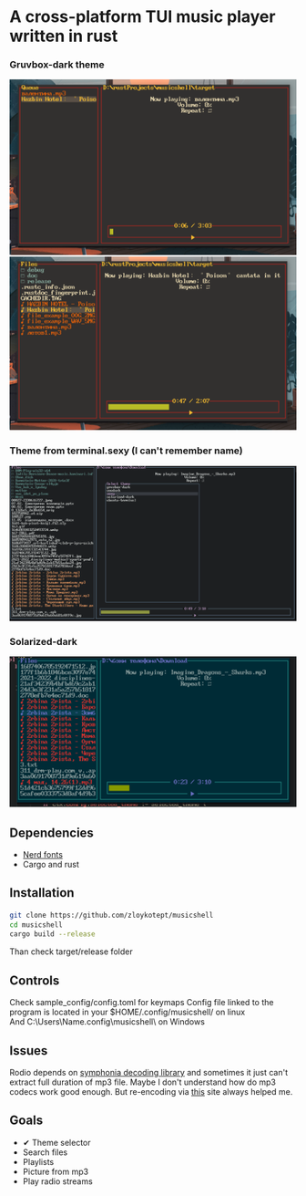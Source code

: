 # A cross-platform TUI music player written in rust
### Gruvbox-dark theme
![ssaddsf](Screenshot_2.png)
![sadfdsfsdf213213](Screenshot_1.png)
### Theme from terminal.sexy (I can't remember name)
![sadfdsfsdf213213](Screenshot_3.png)
### Solarized-dark
![sadfdsfsdf213213](Screenshot_4.png)
## Dependencies
* [Nerd fonts](https://www.nerdfonts.com/font-downloads)
* Cargo and rust
## Installation
```sh
git clone https://github.com/zloykotept/musicshell
cd musicshell
cargo build --release
```
Than check target/release folder
## Controls
Check sample_config/config.toml for keymaps
Config file linked to the program is located in your $HOME/.config/musicshell/ on linux  
And C:\Users\Name\.config\musicshell\ on Windows
## Issues
Rodio depends on [symphonia decoding library](https://github.com/pdeljanov/Symphonia) and sometimes it just can't extract full duration of mp3 file. Maybe I don't understand how do mp3 codecs work good enough. But re-encoding via [this](https://online-audio-converter.com) site always helped me.
## Goals
* ✔ Theme selector
* Search files
* Playlists
* Picture from mp3
* Play radio streams
